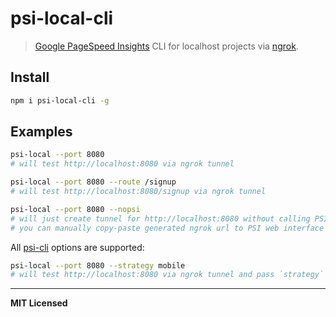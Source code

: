 # psi-local-cli

> [Google PageSpeed Insights](https://developers.google.com/speed/pagespeed/insights) CLI for localhost projects via [ngrok](https://ngrok.com).

## Install

```bash
npm i psi-local-cli -g
```

## Examples

```bash
psi-local --port 8080
# will test http://localhost:8080 via ngrok tunnel
```

```bash
psi-local --port 8080 --route /signup
# will test http://localhost:8080/signup via ngrok tunnel
```

```bash
psi-local --port 8080 --nopsi
# will just create tunnel for http://localhost:8080 without calling PSI
# you can manually copy-paste generated ngrok url to PSI web interface
```

All [psi-cli](https://github.com/addyosmani/psi) options are supported:

```bash
psi-local --port 8080 --strategy mobile
# will test http://localhost:8080 via ngrok tunnel and pass `strategy` to psi-cli
```

---

**MIT Licensed**
